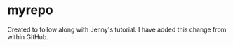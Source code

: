 # myrepo
Created to follow along with Jenny's tutorial.
I have added this change from within GitHub.
